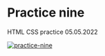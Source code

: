 # Practice nine
HTML CSS practice 05.05.2022

[![practice-nine](https://img.shields.io/badge/-Website%20in%20action-000000?logo=GitHub&logoColor=ffe0b5&style=flat&labelColor=000000)](https://candiddeer.github.io/practice-nine/)
